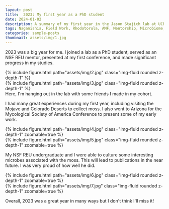 ```yaml
---
layout: post
title:  2023: My first year as a PhD student
date: 2024-01-02
description: A summary of my first year in the Jason Stajich lab at UCR. 
tags: Naganishia, Field Work, Rhodotorula, AMF, Mentorship, Microbiome, Exophiala
categories: sample-posts
thumbnail: assets/img/1.jpg
---
```


2023 was a big year for me. I joined a lab as a PhD student, served as an NSF REU mentor, presented at my first conference, and made significant progress in my studies. 


<div class="row mt-3">
    <div class="col-sm mt-3 mt-md-0">
        {% include figure.html path="assets/img/2.jpg" class="img-fluid rounded z-depth-1" %}
    </div>
    <div class="col-sm mt-3 mt-md-0">
        {% include figure.html path="assets/img/3.jpg" class="img-fluid rounded z-depth-1" %}
    </div>
</div>
<div class="caption">
    Here, I'm hanging out in the lab with some friends I made in my cohort.
</div>

I had many great experiences during my first year, including visiting the Mojave and Colorado Deserts to collect moss. I also went to Arizona for the Mycological Society of America Conference to present some of my early work.

<div class="row mt-3">
    <div class="col-sm mt-3 mt-md-0">
        {% include figure.html path="assets/img/4.jpg" class="img-fluid rounded z-depth-1" zoomable=true %}
    </div>
    <div class="col-sm mt-3 mt-md-0">
        {% include figure.html path="assets/img/5.jpg" class="img-fluid rounded z-depth-1" zoomable=true %}
    </div>
</div>

My NSF REU undergraduate and I were able to culture some interesting microbes associated with the moss. This will lead to publications in the near future. I was very proud of how well he did. 

<div class="row mt-3">
    <div class="col-sm mt-3 mt-md-0">
        {% include figure.html path="assets/img/6.jpg" class="img-fluid rounded z-depth-1" zoomable=true %}
    </div>
    <div class="col-sm mt-3 mt-md-0">
        {% include figure.html path="assets/img/7.jpg" class="img-fluid rounded z-depth-1" zoomable=true %}
    </div>
</div>

Overall, 2023 was a great year in many ways but I don't think I'll miss it!